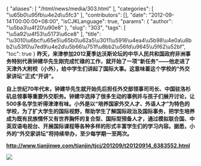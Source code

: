 {
    "aliases": [
        "/html/news/media/303.html"
    ],
    "categories": [
        "\u65b0\u95fb\u4e2d\u5fc3"
    ],
    "contributors": [],
    "date": "2012-09-14T00:00:00+08:00",
    "isCJKLanguage": true,
    "params": {
        "author": "\u5ba3\u4f20\u90e8"
    },
    "slug": "303",
    "tags": [
        "\u5a92\u4f53\u5173\u6ce8"
    ],
    "title": "\u3010\u6bcf\u65e5\u65b0\u62a5\u3011\u5916\u4ea4\u5b98\u4e0a\u8bb2\u53f0\u7ed9\u4e2d\u5b66\u751f\u8bb2\u56fd\u9645\u5f62\u52bf",
    "toc": true
}
**昨天，来津参加2012夏季达沃斯论坛的中华人民共和国政府非洲事务特别代表钟建华先生刚完成忙碌的工作，就开始了一项“新任务”——他走进了天津外大附校（小外），给中学生们讲起了国际大事。这意味着这个学校的“外交家讲坛”正式“开讲”。**

**自上世纪70年代末，钟建华先生就开始先后担任外交部领事司司长、中国驻洛杉矶总领事等重要外交职务。钟建华选择了很多生动的事例并与孩子们展开讨论，让500多名学生听得津津有味。小外是以“培养国家外交人才、外语人才”为特色的学校，为了扩大学生的国际视野，帮助学生了解国际政治及国际事务，把学生培养成为既有民族情怀又有世界胸怀的复合型、国际型预备人才，通过模拟联合国、中英双语电视台、开展国际课程等各种多样的形式丰富学生们的学习内容。据悉，小外的“外交家讲坛”将持续举办，至少每学期一至两次。**

**<http://www.tianjinwe.com/tianjin/tjcj/201209/t20120914_6383552.html>**

**![](https://cdn.tfls.online/mirror/full/8b712bbffd3c2f787bb48bc47e3effef4ed593a2.jpg)**

